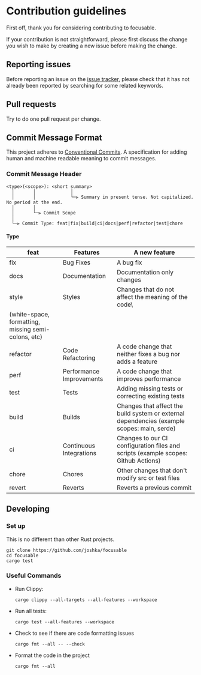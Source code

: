 # Contribution guidelines

First off, thank you for considering contributing to focusable.

If your contribution is not straightforward, please first discuss the change you wish to make by
creating a new issue before making the change.

## Reporting issues

Before reporting an issue on the [issue tracker](https://github.com/joshka/focusable/issues),
please check that it has not already been reported by searching for some related keywords.

## Pull requests

Try to do one pull request per change.

## Commit Message Format

This project adheres to [Conventional Commits](https://www.conventionalcommits.org/en/v1.0.0/).
A specification for adding human and machine readable meaning to commit messages.

### Commit Message Header

```plain
<type>(<scope>): <short summary>
  │       │             │
  │       │             └─⫸ Summary in present tense. Not capitalized. No period at the end.
  │       │
  │       └─⫸ Commit Scope
  │
  └─⫸ Commit Type: feat|fix|build|ci|docs|perf|refactor|test|chore
```

#### Type

| feat     | Features                 | A new feature
|----------|--------------------------|---------------------------------------------------------|
| fix      | Bug Fixes                | A bug fix                                               |
| docs     | Documentation            | Documentation only changes                              |
| style    | Styles                   | Changes that do not affect the meaning of the code\
(white-space, formatting, missing semi-colons, etc) |
| refactor | Code Refactoring         | A code change that neither fixes a bug nor adds a feature|
| perf     | Performance Improvements | A code change that improves performance |
| test     | Tests                    | Adding missing tests or correcting existing tests |
| build    | Builds                   | Changes that affect the build system or external dependencies (example scopes: main, serde) |
| ci       | Continuous Integrations  | Changes to our CI configuration files and scripts (example scopes: Github Actions) |
| chore    | Chores                   | Other changes that don't modify src or test files |
| revert   | Reverts                  | Reverts a previous commit |

## Developing

### Set up

This is no different than other Rust projects.

```shell
git clone https://github.com/joshka/focusable
cd focusable
cargo test
```

### Useful Commands

- Run Clippy:

  ```shell
  cargo clippy --all-targets --all-features --workspace
  ```

- Run all tests:

  ```shell
  cargo test --all-features --workspace
  ```

- Check to see if there are code formatting issues

  ```shell
  cargo fmt --all -- --check
  ```

- Format the code in the project

  ```shell
  cargo fmt --all
  ```
